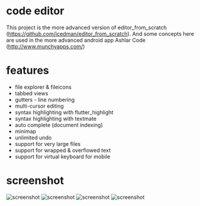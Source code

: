 # code editor

This project is the more advanced version of editor_from_scratch (https://github.com/icedman/editor_from_scratch). And some concepts here are used in the more advanced android app Ashlar Code (http://www.munchyapps.com/)

# features

* file explorer & fileicons
* tabbed views
* gutters - line numbering
* multi-cursor editing
* syntax highlighting with flutter_highlight
* syntax highlighting with textmate
* auto complete (document indexing)
* minimap
* unlimited undo
* support for very large files
* support for wrapped & overflowed text
* support for virtual keyboard for mobile

# screenshot

![screenshot](https://raw.githubusercontent.com/icedman/flutter_editor/main/screenshots/Screenshot%20from%202022-03-09%2018-11-43.png)
![screenshot](https://raw.githubusercontent.com/icedman/flutter_editor/main/screenshots/Screenshot%20from%202022-03-30%2010-04-44.png)
![screenshot](https://raw.githubusercontent.com/icedman/flutter_editor/main/screenshots/Screenshot%20from%202022-04-01%2022-21-35.pngg)
![screenshot](https://raw.githubusercontent.com/icedman/flutter_editor/main/screenshots/Screenshot%20from%202022-04-05%2010-47-24.png)